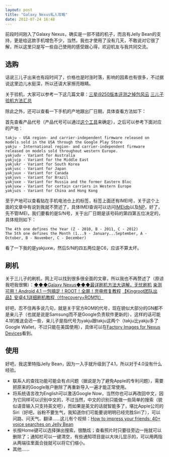 ```yaml
---
layout: post
title: "Galaxy Nexus私人攻略"
date: 2012-07-24 16:48
---
```

前段时间刚入了Galaxy Nexus，确实是一部不错的机子，而且有Jelly Bean的支持，更是给这款手机增色不少，当然，我也才使用了没有几天，不敢说对它很了解，所以这里只是写一些自己使用的感受跟心得，欢迎机友与我共同交流。

## 选购
话说三儿子出来也有段时间了，价格也是时涨时落，影响的因素也有很多，不过据说这里边儿水挺深，所以还请大家擦亮眼睛。

关于验机，大家可以参考一下这几篇文章：[三星i9250版本评测之掉包风云](http://samsung.tgbus.com/201204/422599.shtml) [三儿子验机方法汇总](http://bbs.gfan.com/android-4256726-1-1.html)

除此之外，还可以查看一下手机的产地跟出厂日期，具体查看方法如下：

首先查看产品代号（产品代号可以通过[这个工具](http://www.yingyong.so/app/10/5399.htm)来确定），之后可以参考下面对应的产地：
```
takju - USA region- and carrier-independent firmware released on models sold in the USA through the Google Play Store
yakju - International region- and carrier-independent firmware released on models sold throughout western Europe.
yakjudv - Variant for Australia
yakjujp - Variant for the Middle East
yakjukr - Variant for South Korea
yakjusc - Variant for Japan
yakjuux - Variant for Canada
yakjuvs - Variant for Brazil
yakjuxe - Variant for Russia and the former Eastern Bloc
yakjuxw - Variant for certain carriers in Western Europe
yakjuzs - Variant for China and Hong Kong
```

至于产地可以查看贴在手机电池仓上的标签，标签上面还有IMEI号，关于这个上面的文章中有说到我就不赘述了，具体IMEI查询可以访问[IMEIdb](http://www.imeidb.com/imei/samsung)以及[NP](http://www.numberingplans.com/?page=analysis&sub=imeinr)，好了，先不管IMEI，我们要看的是S/N号，关于出厂日期是该号码的第四第五位决定的，具体规则如下：

```
The 4th one defines the Year (Z - 2010, B - 2011, C - 2012)
The 5th one defines the Month (1...9 - January...September, A - October, B - November, C - December)
```

看了一下我的是yakjuxw，然后S/N的四五两位是C6，应该不算太坏。

## 刷机
关于三儿子的刷机，网上可以找到很多很全面的文章，所以我也不再赘述了（原谅我吧我很懒）：[◆◆◆Galaxy Nexus◆◆◆最详刷机方法大讲解，无忧刷机](http://bbs.gfan.com/android-3529397-1-1.html) [亲测可用！Android 4.1 一包搞定！ROOT！全屏！充电修复教程](http://bbs.gfan.com/android-4495566-1-1.html) [ 【Kingroot团队出品】安卓4.1详细刷机教程（付recovery+ROM包）](http://bbs.gfan.com/android-4503524-1-1.html)

好吧，忍不住再多说几句，就是关于官方ROM的代号，现在貌似大部分的GN都不是亲儿子（也就是说是Samsung而不是Google负责软件更新的），这样的话可能4.1的推送会迟一些，亲儿子是指代号为yakju跟takju这两个（takju比yakju多了Google Wallet，不过只能在美国使用），具体可以在[Factory Images for Nexus Devices](https://developers.google.com/android/nexus/images)看到。

## 使用
好吧，我这里特指Jelly Bean，因为一入手就升级到了4.1，所以对于4.0没有什么经验。

* 联系人的查找功能可能会有点问题（据说是为了避免Apple的专利问题），需要把原来的Google账户删除了再重新导入一遍才能正常使用。
* 将系统语言改为English可以激活Google Now，当然你也可以再改回中文，因为它同样可以识别中文的，不过当然，中文的识别只能做一些简单的搜索（貌似语音输入只支持英文吧），而如果是英文的话就智能多了，堪比Apple公司的Siri（好吧，谷粉不要生气，我知道你们可能要说明明已经完胜Siri了），可以问路、问天气、翻译……这儿有个视频：[How to impress your friends: 40+ voice searches on Jelly Bean](http://www.youtube.com/watch?v=fHkhp6BwnGo)
* 长按Home键可以选择弹出搜索，很酷炫；查看照片时只要往旁边一拖就可以删除了；通知栏可以一键清空，有些通知项目是以大块儿显示的，可以用两指从两端往里面合拢就可以将它们缩小。
* 其他……
